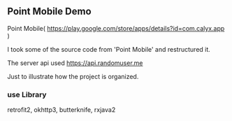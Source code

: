 ## Point Mobile Demo

Point Mobile( https://play.google.com/store/apps/details?id=com.calyx.app )

I took some of the source code from 'Point Mobile' and restructured it.

The server api used https://api.randomuser.me

Just to illustrate how the project is organized.



### use Library

retrofit2, okhttp3, butterknife, rxjava2


